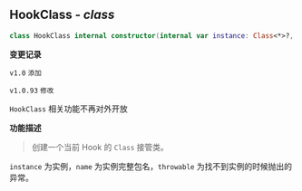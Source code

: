 ## HookClass *- class*

```kotlin
class HookClass internal constructor(internal var instance: Class<*>?, internal var name: String, internal var throwable: Throwable?)
```

**变更记录**

`v1.0` `添加`

`v1.0.93` `修改`

`HookClass` 相关功能不再对外开放

**功能描述**

> 创建一个当前 Hook 的 `Class` 接管类。

`instance` 为实例，`name` 为实例完整包名，`throwable` 为找不到实例的时候抛出的异常。